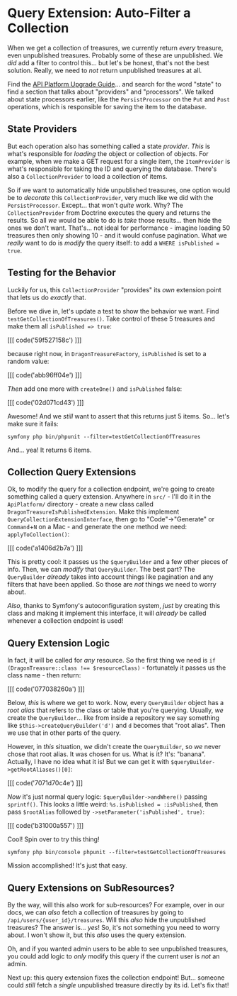 # Query Extension: Auto-Filter a Collection

When we get a collection of treasures, we currently return *every*
treasure, even unpublished treasures. Probably some of these are unpublished.
We *did* add a filter to control this... but let's be honest, that's not the best
solution. Really, we need to *not* return unpublished treasures at all.

Find the [API Platform Upgrade Guide](https://api-platform.com/docs/core/upgrade-guide/#api-platform-2730)...
and search for the word "state" to find a section that talks about "providers" and
"processors". We talked about state processors earlier, like the `PersistProcessor`
on the `Put` and `Post` operations, which is responsible for saving the item to the
database.

## State Providers

But each operation also has something called a state *provider*. *This* is what's
responsible for *loading* the object or collection of objects. For example, when
we make a GET request for a single item, the `ItemProvider` is what's responsible
for taking the ID and querying the database. There's also a `CollectionProvider`
to load a collection of items.

So if we want to automatically hide unpublished treasures, one option would be to
*decorate* this `CollectionProvider`, very much like we did with the `PersistProcessor`.
Except... that won't *quite* work. Why? The `CollectionProvider` from Doctrine executes
the query and returns the results. So all *we* would be able to do is *take* those
results... then hide the ones we don't want. That's... not ideal for performance -
imagine loading 50 treasures then only showing 10 - and it would confuse pagination.
What we *really* want to do is *modify* the query itself: to add a
`WHERE isPublished = true`.

## Testing for the Behavior

Luckily for us, this `CollectionProvider` "provides" its *own* extension point that
lets us do *exactly* that.

Before we dive in, let's update a test to show the behavior we want. Find
`testGetCollectionOfTreasures()`. Take control of these 5 treasures and
make them all `isPublished => true`:

[[[ code('59f527158c') ]]]

because right now, in `DragonTreasureFactory`, `isPublished` is set to a random value:

[[[ code('abb96ff04e') ]]]

*Then* add one more with `createOne()` and `isPublished` false:

[[[ code('02d071cd43') ]]]

Awesome! And we *still* want to assert that this returns just 5 items. So...
let's make sure it fails:

```terminal-silent
symfony php bin/phpunit --filter=testGetCollectionOfTreasures
```

And... yea! It returns 6 items.

## Collection Query Extensions

Ok, to modify the query for a collection endpoint, we're going to create something
called a query extension. Anywhere in `src/` - I'll do it in the `ApiPlatform/`
directory - create a new class called `DragonTreasureIsPublishedExtension`. Make
this implement `QueryCollectionExtensionInterface`, then go to "Code"->"Generate" or
`Command`+`N` on a Mac - and generate the one method we need: `applyToCollection()`:

[[[ code('a1406d2b7a') ]]]

This is pretty cool: it passes us the `$queryBuilder` and a few other pieces of
info. Then, we can *modify* that `QueryBuilder`. The best part? The `QueryBuilder`
*already* takes into account things like pagination and any filters that have been
applied. So those are *not* things we need to worry about.

*Also*, thanks to Symfony's autoconfiguration system, *just* by creating this class
and making it implement this interface, it will *already* be called whenever a
collection endpoint is used!

## Query Extension Logic

In fact, it will be called for *any* resource. So the first thing we need is
`if (DragonTreasure::class !== $resourceClass)` - fortunately it passes us the
class name - then return:

[[[ code('077038260a') ]]]

Below, *this* is where we get to work. Now, every `QueryBuilder` object has a
*root alias* that refers to the class or table that you're querying. Usually,
*we* create the `QueryBuilder`... like from inside a repository we say something
like `$this->createQueryBuilder('d')` and `d` becomes that "root alias". Then we
use that in other parts of the query.

However, in *this* situation, *we* didn't create the `QueryBuilder`, so *we* never
chose that root alias. It was chosen for us. What is it? It's: "banana". Actually,
I have no idea what it is! But we can get it with `$queryBuilder->getRootAliases()[0]`:

[[[ code('7071d70c4e') ]]]

*Now* it's just normal query logic: `$queryBuilder->andWhere()` passing `sprintf()`.
This looks a little weird: `%s.isPublished = :isPublished`, then pass `$rootAlias`
followed by `->setParameter('isPublished', true)`:

[[[ code('b31000a557') ]]]

Cool! Spin over to try this thing!

```terminal-silent
symfony php bin/console phpunit --filter=testGetCollectionOfTreasures
```

Mission accomplished! It's just that easy.

## Query Extensions on SubResources?

By the way, will this also work for sub-resources? For example, over in our
docs, we can *also* fetch a collection of treasures by going to
`/api/users/{user_id}/treasures`. Will this *also* hide the unpublished treasures?
The answer is... *yes*! So, it's not something you need to worry about. I won't
show it, but this *also* uses the query extension.

Oh, and if you wanted admin users to be able to see unpublished treasures, you could
add logic to *only* modify this query if the current user is *not* an admin.

Next up: this query extension fixes the collection endpoint! But... someone could
*still* fetch a *single* unpublished treasure directly by its id. Let's fix that!
